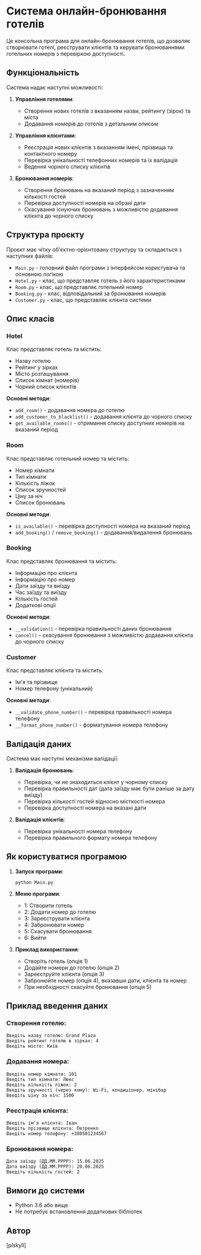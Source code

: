 # Система онлайн-бронювання готелів

Це консольна програма для онлайн-бронювання готелів, що дозволяє створювати готелі, реєструвати клієнтів та керувати бронюваннями готельних номерів з перевіркою доступності.

## Функціональність

Система надає наступні можливості:

1. **Управління готелями**:
   - Створення нових готелів з вказанням назви, рейтингу (зірок) та міста
   - Додавання номерів до готелів з детальним описом

2. **Управління клієнтами**:
   - Реєстрація нових клієнтів з вказанням імені, прізвища та контактного номеру
   - Перевірка унікальності телефонних номерів та їх валідація
   - Ведення чорного списку клієнтів

3. **Бронювання номерів**:
   - Створення бронювань на вказаний період з зазначенням кількості гостей
   - Перевірка доступності номерів на обрані дати
   - Скасування існуючих бронювань з можливістю додавання клієнта до чорного списку

## Структура проєкту

Проєкт має чітку об'єктно-орієнтовану структуру та складається з наступних файлів:

- `Main.py` - головний файл програми з інтерфейсом користувача та основною логікою
- `Hotel.py` - клас, що представляє готель з його характеристиками
- `Room.py` - клас, що представляє готельний номер
- `Booking.py` - клас, відповідальний за бронювання номерів
- `Customer.py` - клас, що представляє клієнта системи

## Опис класів

### Hotel

Клас представляє готель та містить:
- Назву готелю
- Рейтинг у зірках
- Місто розташування
- Список кімнат (номерів)
- Чорний список клієнтів

**Основні методи**:
- `add_room()` - додавання номера до готелю
- `add_customer_to_blacklist()` - додавання клієнта до чорного списку
- `get_available_rooms()` - отримання списку доступних номерів на вказаний період

### Room

Клас представляє готельний номер та містить:
- Номер кімнати
- Тип кімнати
- Кількість ліжок
- Список зручностей
- Ціну за ніч
- Список бронювань

**Основні методи**:
- `is_available()` - перевірка доступності номера на вказаний період
- `add_booking()` / `remove_booking()` - додавання/видалення бронювань

### Booking

Клас представляє бронювання та містить:
- Інформацію про клієнта
- Інформацію про номер
- Дати заїзду та виїзду
- Час заїзду та виїзду
- Кількість гостей
- Додаткові опції

**Основні методи**:
- `__validation()` - перевірка правильності даних бронювання
- `cancel()` - скасування бронювання з можливістю додавання клієнта до чорного списку

### Customer

Клас представляє клієнта та містить:
- Ім'я та прізвище
- Номер телефону (унікальний)

**Основні методи**:
- `__validate_phone_number()` - перевірка правильності номера телефону
- `__format_phone_number()` - форматування номера телефону

## Валідація даних

Система має наступні механізми валідації:

1. **Валідація бронювань**:
   - Перевірка, чи не знаходиться клієнт у чорному списку
   - Перевірка правильності дат (дата заїзду має бути раніше за дату виїзду)
   - Перевірка кількості гостей відносно місткості номера
   - Перевірка доступності номера на вказані дати

2. **Валідація клієнтів**:
   - Перевірка унікальності номера телефону
   - Перевірка правильного формату номера телефону

## Як користуватися програмою

1. **Запуск програми**:
   ```
   python Main.py
   ```

2. **Меню програми**:
   - 1: Створити готель
   - 2: Додати номер до готелю
   - 3: Зареєструвати клієнта
   - 4: Забронювати номер
   - 5: Скасувати бронювання
   - 6: Вийти

3. **Приклад використання**:
   - Створіть готель (опція 1)
   - Додайте номери до готелю (опція 2)
   - Зареєструйте клієнта (опція 3)
   - Забронюйте номер (опція 4), вказавши дати, клієнта та номер
   - При необхідності скасуйте бронювання (опція 5)

## Приклад введення даних

### Створення готелю:
```
Введіть назву готелю: Grand Plaza
Введіть рейтинг готелю в зірках: 4
Введіть місто: Київ
```

### Додавання номера:
```
Введіть номер кімнати: 101
Введіть тип кімнати: Люкс
Введіть кількість ліжок: 2
Введіть зручності (через кому): Wi-Fi, кондиціонер, мінібар
Введіть ціну за ніч: 1500
```

### Реєстрація клієнта:
```
Введіть ім'я клієнта: Іван
Введіть прізвище клієнта: Петренко
Введіть номер телефону: +380501234567
```

### Бронювання номера:
```
Дата заїзду (ДД.ММ.РРРР): 15.06.2025
Дата виїзду (ДД.ММ.РРРР): 20.06.2025
Введіть кількість гостей: 2
```

## Вимоги до системи

- Python 3.6 або вище
- Не потребує встановлення додаткових бібліотек

## Автор

[plskyll]
